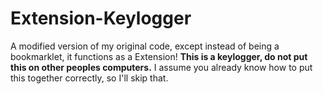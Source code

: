 # Extension-Keylogger
A modified version of my original code, except instead of being a bookmarklet, it functions as a Extension!
**This is a keylogger, do not put this on other peoples computers.**
I assume you already know how to put this together correctly, so I'll skip that.
